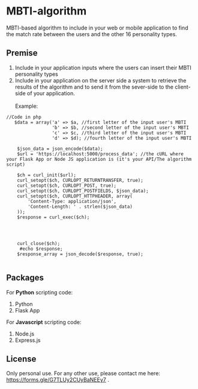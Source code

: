 # MBTI-algorithm
MBTI-based algorithm to include in your web or mobile application to find the match rate between the users and the other 16 personality types.

## Premise
1. Include in your application inputs where the users can insert their MBTI personality types
2. Include in your application on the server side a system to retrieve the results of the algorithm and to send it from the sever-side to the client-side of your application.
   <br><br>Example:
```
//Code in php
   $data = array('a' => $a, //first letter of the input user's MBTI
                 'b' => $b, //second letter of the input user's MBTI
                 'c' => $c, //third letter of the input user's MBTI
                 'd' => $d); //fourth letter of the input user's MBTI
              
    $json_data = json_encode($data);
    $url = 'https://localhost:5000/process_data'; //the cURL where your Flask App or Node JS application is (it's your API/The algorithm script)
    
    $ch = curl_init($url);
    curl_setopt($ch, CURLOPT_RETURNTRANSFER, true);
    curl_setopt($ch, CURLOPT_POST, true);
    curl_setopt($ch, CURLOPT_POSTFIELDS, $json_data);
    curl_setopt($ch, CURLOPT_HTTPHEADER, array(
        'Content-Type: application/json',
        'Content-Length: ' . strlen($json_data)
    ));
    $response = curl_exec($ch);
            
            
            
            
    curl_close($ch);
     #echo $response;
    $response_array = json_decode($response, true);
   
```

## Packages
For **Python** scripting code:

1. Python
2. Flask App

For **Javascript** scripting code:

1. Node.js
2. Express.js

## License
Only personal use. For any other use, please contact me here: https://forms.gle/G7TLUy2CUyBaNEEy7 .
